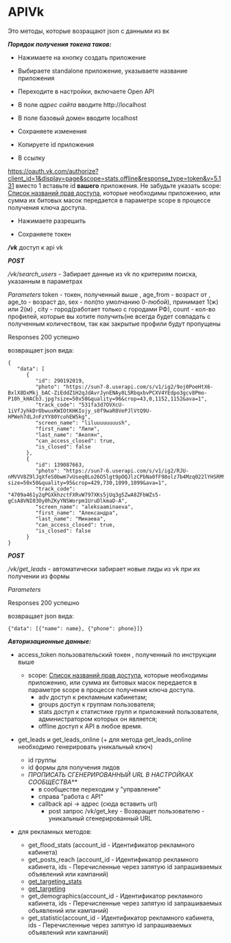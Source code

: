 # APIVk

Это методы, которые возращают json с данными из вк

***Порядок получения токена таков:***

- Нажимаете на кнопку создать приложение

- Выбираете standalone приложение, указываете название приложения

- Переходите в настройки, включаете Open API

- В поле *адрес сайта* вводите http://localhost

- В поле базовый домен вводите localhost

- Сохраняете изменения

- Копируете id приложения

- В ссылку

https://oauth.vk.com/authorize?client_id=1&display=page&scope=stats,offline&response_type=token&v=5.131 вместо 1 вставьте id **вашего** приложения. Не забудьте указать scope: [Список названий прав доступа](https://dev.vk.com/reference/access-rights), которые необходимы приложению,  или сумма их битовых масок передается в параметре scope в процессе получения ключа доступа.

- Нажимаете разрешить

- Сохраняете токен

***/vk*** доступ к api vk

___POST___

_/vk/search_users_ - Забирает данные из vk по критериям поиска, указанным в параметрах

*Parameters*
token - токен, полученный выше ,
age_from - возраст от ,
age_to - возраст до,
sex - пол(по умолчанию 0-любой), принимает 1(ж) или 2(м) ,
city - город(работает только с городами РФ),
count - кол-во профилей, которые вы хотите получить(не всегда будет совпадать с полученным количеством, так как закрытые профили будут пропущены

Responses 200 успешно

возвращает json вида:

```
{
   "data": [
      {
         "id": 290192019,
         "photo": "https://sun7-8.userapi.com/s/v1/ig2/9oj0PoeHtX6-BxlX8DxMkj_bAC-ZiEddZ1H2qJdAvrJynENAy8LSRbqxbvPCXV4YEdpo3gcv8Pmo-P10h_kHACb3.jpg?size=50x50&quality=96&crop=43,0,1152,1152&ava=1",
         "track_code": "531fa3d7OVXcU-1iVfJyhkDrObwuxKWIOtKHKIojy_s0f9waR8VePJlVtQ9U-HPWeh7dLJnFzYY80YcohEW5kg",
         "screen_name": "liluuuuuuuush",
         "first_name": "Лили",
         "last_name": "Акопян",
         "can_access_closed": true,
         "is_closed": false
      },
      {
         "id": 139087663,
         "photo": "https://sun7-6.userapi.com/s/v1/ig2/RJU-nMVVV8Z9lJqXfeS0bwm7vUseq0Lo26O5lgt9pOQJlzCPbNa0fF98olz7b4Mzq022lYHSRM9kwaxSgbSdZzjt.jpg?size=50x50&quality=95&crop=429,730,1099,1099&ava=1",
         "track_code": "4709a461y2qPGXkhzctFXRvW797XKs5jUq3g5ZwA8ZFbWZs5-gCsA8VNI03Oy0hZKyYNSWorpm1UruDlkmaD-A",
         "screen_name": "aleksaaminaeva",
         "first_name": "Александра",
         "last_name": "Минаева",
         "can_access_closed": true,
         "is_closed": false
      }
}
```


___POST___

_/vk/get_leads_   -  автоматически забирает новые лиды из vk при их получении из формы

*Parameters*


Responses 200 успешно

возвращает json вида:

```
{"data": [{"name": name}, {"phone": phone}]}
```


***Авторизационные данные:***
- access_token пользовательский токен , полученный по инструкции выше
    - scope: [Список названий прав доступа](https://dev.vk.com/reference/access-rights), которые необходимы приложению,  или сумма их битовых масок передается в параметре scope в процессе получения ключа доступа.
        - adv доступ к рекламным кабинетам;
        - groups доступ к группам пользователя;
        - stats доступ к статистике групп и приложений пользователя, администратором которых он является;
        - offline доступ к API в любое время.

- get_leads и get_leads_online (+ для метода get_leads_online необходимо генерировать уникальный ключ)
    - id группы
    - id формы для получения лидов
    - *ПРОПИСАТЬ СГЕНЕРИРОВАННЫЙ URL В НАСТРОЙКАХ СООБЩЕСТВА***
        - в сообществе переходим у "управление"
        - справа "работа с API"
        - callback api -> адрес (сюда вставить url)
            - post запрос /vk/get_key - Возвращет пользователю - уникальный сгенерированный URL

- для рекламных методов:
    - get_flood_stats (account_id - Идентификатор рекламного кабинета)
    - get_posts_reach (account_id - Идентификатор рекламного кабинета, ids - Перечисленные через запятую id запрашиваемых объявлений или кампаний)
    - [get_targeting_stats](https://dev.vk.com/method/ads.getTargetingStats)
    - [get_targeting](https://dev.vk.com/method/ads.getAdsTargeting)
    - get_demographics(account_id - Идентификатор рекламного кабинета, ids - Перечисленные через запятую id запрашиваемых объявлений или кампаний)
    - get_statistic(account_id - Идентификатор рекламного кабинета, ids - Перечисленные через запятую id запрашиваемых объявлений или кампаний)

